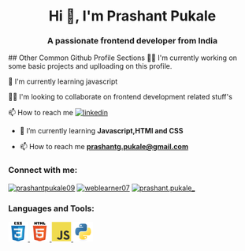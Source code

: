 <h1 align="center">Hi 👋, I'm Prashant Pukale</h1>
<h3 align="center">A passionate frontend developer from India</h3>
## Other Common Github Profile Sections
👩‍💻 I'm currently working on some basic projects and uplloading on this profile.

🧠 I'm currently learning javascript

👯‍♀️ I'm looking to collaborate on frontend development related stuff's

📫 How to reach me [![linkedin](https://img.shields.io/badge/linkedin-0A66C2?style=for-the-badge&logo=linkedin&logoColor=white)](https://www.linkedin.com/in/prashantpukale09/)




- 🌱 I’m currently learning **Javascript,HTMl and CSS**

- 📫 How to reach me **prashantg.pukale@gmail.com**

<h3 align="left">Connect with me:</h3>
<p align="left">
<a href="https://linkedin.com/in/prashantpukale09" target="blank"><img align="center" src="https://raw.githubusercontent.com/rahuldkjain/github-profile-readme-generator/master/src/images/icons/Social/linked-in-alt.svg" alt="prashantpukale09" height="30" width="40" /></a>
<a href="https://codesandbox.com/weblearner07" target="blank"><img align="center" src="https://raw.githubusercontent.com/rahuldkjain/github-profile-readme-generator/master/src/images/icons/Social/codesandbox.svg" alt="weblearner07" height="30" width="40" /></a>
<a href="https://instagram.com/prashant.pukale_" target="blank"><img align="center" src="https://raw.githubusercontent.com/rahuldkjain/github-profile-readme-generator/master/src/images/icons/Social/instagram.svg" alt="prashant.pukale_" height="30" width="40" /></a>
</p>

<h3 align="left">Languages and Tools:</h3>
<p align="left"> <a href="https://www.w3schools.com/css/" target="_blank" rel="noreferrer"> <img src="https://raw.githubusercontent.com/devicons/devicon/master/icons/css3/css3-original-wordmark.svg" alt="css3" width="40" height="40"/> </a> <a href="https://www.w3.org/html/" target="_blank" rel="noreferrer"> <img src="https://raw.githubusercontent.com/devicons/devicon/master/icons/html5/html5-original-wordmark.svg" alt="html5" width="40" height="40"/> </a> <a href="https://developer.mozilla.org/en-US/docs/Web/JavaScript" target="_blank" rel="noreferrer"> <img src="https://raw.githubusercontent.com/devicons/devicon/master/icons/javascript/javascript-original.svg" alt="javascript" width="40" height="40"/> </a> <a href="https://www.python.org" target="_blank" rel="noreferrer"> <img src="https://raw.githubusercontent.com/devicons/devicon/master/icons/python/python-original.svg" alt="python" width="40" height="40"/> </a> </p>

